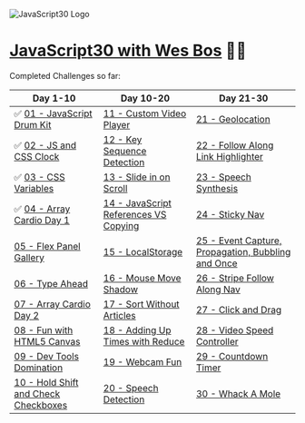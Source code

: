 ![JavaScript30 Logo](https://camo.githubusercontent.com/13a16597bc17b350b043e30ab701082fc276d3c4/68747470733a2f2f6a61766173637269707433302e636f6d2f696d616765732f4a53332d736f6369616c2d73686172652e706e67)
# [JavaScript30 with Wes Bos](https://javascript30.com/) 👨‍💻

Completed Challenges so far:

Day 1-10                                                                                                 | Day 10-20                                               | Day 21-30                                                           |
---------------------------------------------------------------------------------------------------------|---------------------------------------------------------|---------------------------------------------------------------------|
✅ [01 - JavaScript Drum Kit](https://genesis-algorithms.github.io/JavaScript30/01-javascript-drum-kit/) | [11 - Custom Video Player](www.google.com)              | [21 - Geolocation](www.google.com)  
✅ [02 - JS and CSS Clock](https://genesis-algorithms.github.io/JavaScript30/02-js-and-css-clock/)       | [12 - Key Sequence Detection](www.google.com)           | [22 - Follow Along Link Highlighter](www.google.com)  
✅ [03 - CSS Variables](https://genesis-algorithms.github.io/JavaScript30/03-css-variables/)             | [13 - Slide in on Scroll](www.google.com)               | [23 - Speech Synthesis](www.google.com)  
✅ [04 - Array Cardio Day 1](https://genesis-algorithms.github.io/JavaScript30/04-array-cardio-day-1/)   | [14 - JavaScript References VS Copying](www.google.com) | [24 - Sticky Nav](www.google.com)  
[05 - Flex Panel Gallery](www.google.com)                                                                | [15 - LocalStorage](www.google.com)                     | [25 - Event Capture, Propagation, Bubbling and Once](www.google.com)
[06 - Type Ahead](www.google.com)                                                                        | [16 - Mouse Move Shadow](www.google.com)                | [26 - Stripe Follow Along Nav](www.google.com)  
[07 - Array Cardio Day 2](www.google.com)                                                                | [17 - Sort Without Articles](www.google.com)            | [27 - Click and Drag](www.google.com)  
[08 - Fun with HTML5 Canvas](www.google.com)                                                             | [18 - Adding Up Times with Reduce](www.google.com)      | [28 - Video Speed Controller](www.google.com)  
[09 - Dev Tools Domination](www.google.com)                                                              | [19 - Webcam Fun](www.google.com)                       | [29 - Countdown Timer](www.google.com)  
[10 - Hold Shift and Check Checkboxes](www.google.com)                                                   | [20 - Speech Detection](www.google.com)                 | [30 - Whack A Mole](www.google.com)  
